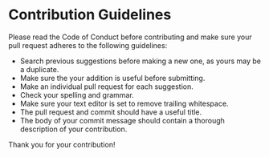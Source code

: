 # Contribution Guidelines

Please read the Code of Conduct before contributing and make sure your pull request adheres to the following guidelines:

- Search previous suggestions before making a new one, as yours may be a duplicate.
- Make sure the your addition is useful before submitting.
- Make an individual pull request for each suggestion.
- Check your spelling and grammar.
- Make sure your text editor is set to remove trailing whitespace.
- The pull request and commit should have a useful title.
- The body of your commit message should contain a thorough description of your contribution.

Thank you for your contribution!

